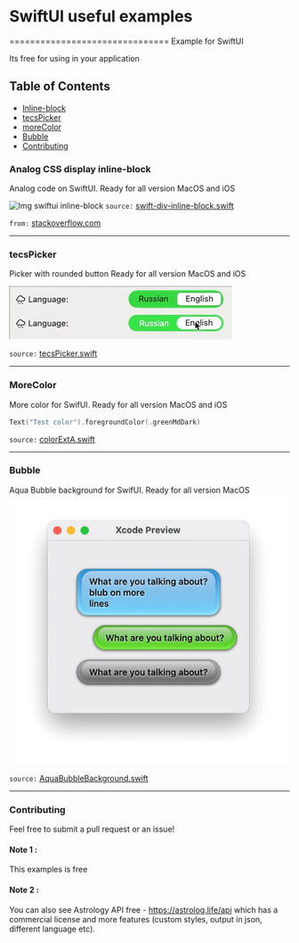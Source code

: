# SwiftUI useful examples
===============================
Example for SwiftUI

Its free for using in your application

## Table of Contents

* [Inline-block](#example-1-analog-css-display-inline-block)
* [tecsPicker](#tecsPicker)
* [moreColor](#moreColor)
* [Bubble](#Bubble)
* [Contributing](#contributing)

### Analog CSS display inline-block
Analog code on SwiftUI.
Ready for all version MacOS and iOS

![Img swiftui inline-block](https://astrolog.life/api/git_review/img/swiftui_other/0.png)
`source:` [swift-div-inline-block.swift](https://github.com/tecspda/swiftui_other/blob/main/swift-div-inline-block.swift "swift-div-inline-block.swift")

`from:` [stackoverflow.com](https://stackoverflow.com/questions/62102647/swiftui-hstack-with-wrap-and-dynamic-height/62103264#62103264 "from")

---

### tecsPicker
Picker with rounded button 
Ready for all version MacOS and iOS

![Img swiftui tecsPicker](https://github.com/tecspda/swiftui_other/blob/dcd8ed23b91687f2011eac668003c32c56bf0468/screenshots/tecsPicker.gif)

`source:` [tecsPicker.swift](https://github.com/tecspda/swiftui_other/blob/73de0936537e8e1104df23930a2138d33734971f/examples/tecsPicker.swift "tecsPicker.swift")

---

### MoreColor
More color for SwifUI.
Ready for all version MacOS and iOS
```swift
Text("Test color").foregroundColor(.greenMdDark)
```
`source:` [colorExtA.swift](https://github.com/tecspda/swiftui_other/blob/565064c2ff5b169cfe7c3bb47ae1b718bd5fc851/examples/colorExt.swift "coloerExt.swift")

---

### Bubble
Aqua Bubble background for SwifUI.
Ready for all version MacOS
![Img swiftui bubble](https://raw.githubusercontent.com/tecspda/swiftui_other/main/screenshots/AquaBubbleBackground.png)

`source:` [AquaBubbleBackground.swift](https://github.com/tecspda/swiftui_other/blob/main/examples/AquaBubbleBackground.swift "AquaBubbleBackground.swift")

---

### Contributing
Feel free to submit a pull request or an issue!

#### Note 1 :
This examples is free

#### Note 2 :
You can also see Astrology API free - https://astrolog.life/api which has a commercial license and more features (custom styles, output in json, different language etc).


